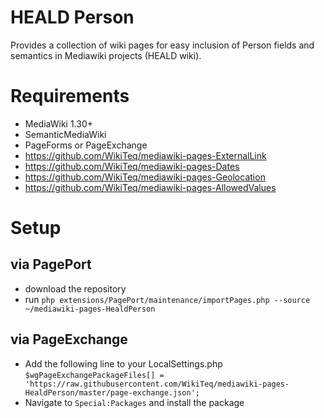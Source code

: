 # HEALD Person

Provides a collection of wiki pages for easy inclusion of Person fields and semantics in Mediawiki projects (HEALD wiki).

# Requirements

* MediaWiki 1.30+
* SemanticMediaWiki
* PageForms or PageExchange
* https://github.com/WikiTeq/mediawiki-pages-ExternalLink
* https://github.com/WikiTeq/mediawiki-pages-Dates
* https://github.com/WikiTeq/mediawiki-pages-Geolocation
* https://github.com/WikiTeq/mediawiki-pages-AllowedValues

# Setup

## via PagePort 

* download the repository
* run `php extensions/PagePort/maintenance/importPages.php --source ~/mediawiki-pages-HealdPerson`

## via PageExchange

* Add the following line to your LocalSettings.php `$wgPageExchangePackageFiles[] = 'https://raw.githubusercontent.com/WikiTeq/mediawiki-pages-HealdPerson/master/page-exchange.json';`
* Navigate to `Special:Packages` and install the package
